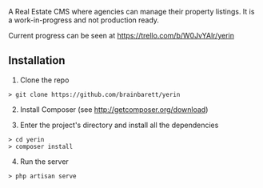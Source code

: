 A Real Estate CMS where agencies can manage their property listings. It is a work-in-progress and not production ready.

Current progress can be seen at https://trello.com/b/W0JvYAlr/yerin

## Installation

1. Clone the repo

```
> git clone https://github.com/brainbarett/yerin
```

2. Install Composer (see http://getcomposer.org/download)

3. Enter the project's directory and install all the dependencies

```
> cd yerin
> composer install
```

4. Run the server

```
> php artisan serve
```
